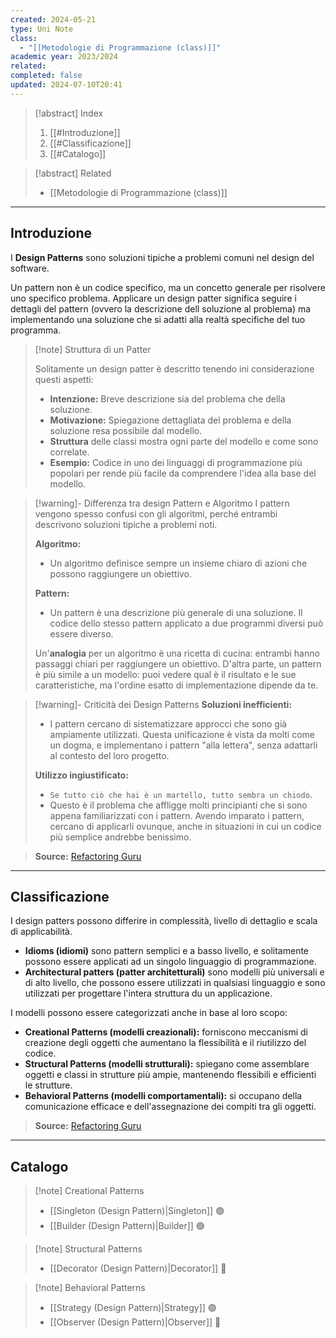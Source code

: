 ```yaml
---
created: 2024-05-21
type: Uni Note
class:
  - "[[Metodologie di Programmazione (class)]]"
academic year: 2023/2024
related: 
completed: false
updated: 2024-07-10T20:41
---
```

>[!abstract] Index
>1. [[#Introduzione]]
>2. [[#Classificazione]]
>3. [[#Catalogo]]

>[!abstract] Related
>- [[Metodologie di Programmazione (class)]]

---
## Introduzione

I **Design Patterns** sono soluzioni tipiche a problemi comuni nel design del software.

Un pattern non è un codice specifico, ma un concetto generale per risolvere uno specifico problema. Applicare un design patter significa seguire i dettagli del pattern (ovvero la descrizione dell soluzione al problema) ma implementando una soluzione che si adatti alla realtà specifiche del tuo programma.

>[!note] Struttura di un Patter
>
>Solitamente un design patter è descritto tenendo ini considerazione questi aspetti:
>- **Intenzione:** Breve descrizione sia del problema che della soluzione.
>- **Motivazione:**  Spiegazione dettagliata del problema e della soluzione resa possibile dal modello.
>- **Struttura** delle classi mostra ogni parte del modello e come sono correlate.
>- **Esempio:** Codice in uno dei linguaggi di programmazione più popolari per rende più facile da comprendere l'idea alla base del modello.

>[!warning]- Differenza tra design Pattern e Algoritmo
>I pattern vengono spesso confusi con gli algoritmi, perché entrambi descrivono soluzioni tipiche a problemi noti. 
>
>**Algoritmo:**
>- Un algoritmo definisce sempre un insieme chiaro di azioni che possono raggiungere un obiettivo.
>
>**Pattern:**
>- Un pattern è una descrizione più generale di una soluzione. Il codice dello stesso pattern applicato a due programmi diversi può essere diverso.
>
>Un'**analogia** per un algoritmo è una ricetta di cucina: entrambi hanno passaggi chiari per raggiungere un obiettivo. D'altra parte, un pattern è più simile a un modello: puoi vedere qual è il risultato e le sue caratteristiche, ma l'ordine esatto di implementazione dipende da te.

>[!warning]- Criticità dei Design Patterns
>**Soluzioni inefficienti:**
>- I pattern cercano di sistematizzare approcci che sono già ampiamente utilizzati. Questa unificazione è vista da molti come un dogma, e implementano i pattern "alla lettera", senza adattarli al contesto del loro progetto.
>
>**Utilizzo ingiustificato:**
>- `Se tutto ciò che hai è un martello, tutto sembra un chiodo`. 
>- Questo è il problema che affligge molti principianti che si sono appena familiarizzati con i pattern. Avendo imparato i pattern, cercano di applicarli ovunque, anche in situazioni in cui un codice più semplice andrebbe benissimo.

>**Source:** [Refactoring Guru](https://refactoring.guru/design-patterns)

---
## Classificazione 

I design patters possono differire in complessità, livello di dettaglio e scala di applicabilità.
- **Idioms (idiomi)** sono pattern semplici e a basso livello, e solitamente possono essere applicati ad un singolo linguaggio di programmazione.
- **Architectural patters (patter architetturali)** sono modelli più universali e di alto livello, che possono essere utilizzati in qualsiasi linguaggio e sono utilizzati per progettare l'intera struttura du un applicazione.

I modelli possono essere categorizzati anche in base al loro scopo:
- **Creational Patterns (modelli creazionali):** forniscono meccanismi di creazione degli oggetti che aumentano la flessibilità e il riutilizzo del codice.
- **Structural Patterns (modelli strutturali):**  spiegano come assemblare oggetti e classi in strutture più ampie, mantenendo flessibili e efficienti le strutture.
- **Behavioral Patterns (modelli comportamentali):** si occupano della comunicazione efficace e dell'assegnazione dei compiti tra gli oggetti.

>**Source:** [Refactoring Guru](https://refactoring.guru/design-patterns)

---
## Catalogo

>[!note] Creational Patterns
> - [[Singleton (Design Pattern)|Singleton]] 🟢
> - [[Builder (Design Pattern)|Builder]] 🟢

>[!note] Structural Patterns
>- [[Decorator (Design Pattern)|Decorator]] 🔴

>[!note] Behavioral Patterns
>- [[Strategy (Design Pattern)|Strategy]] 🟢
>- [[Observer (Design Pattern)|Observer]] 🔴
